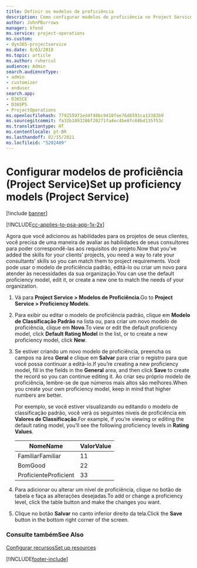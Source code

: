 ```yaml
---
title: Definir os modelos de proficiência
description: Como configurar modelos de proficiência no Project Service
author: JohnPBurrows
manager: kfend
ms.service: project-operations
ms.custom:
- dyn365-projectservice
ms.date: 8/03/2018
ms.topic: article
ms.author: ruhercul
audience: Admin
search.audienceType:
- admin
- customizer
- enduser
search.app:
- D365CE
- D365PS
- ProjectOperations
ms.openlocfilehash: 779255971ed4f48bc9410fee76d6591ca13383b9
ms.sourcegitcommit: fa32b1893286f20271fa4ec4be8fc68bd135f53c
ms.translationtype: HT
ms.contentlocale: pt-BR
ms.lasthandoff: 02/15/2021
ms.locfileid: "5282409"
---
```

# <a name="set-up-proficiency-models-project-service"></a><span data-ttu-id="2dcf1-103">Configurar modelos de proficiência (Project Service)</span><span class="sxs-lookup"><span data-stu-id="2dcf1-103">Set up proficiency models (Project Service)</span></span>

[!include [banner](../includes/psa-now-project-operations.md)]

[!INCLUDE[cc-applies-to-psa-app-1x-2x](../includes/cc-applies-to-psa-app-1x-2x.md)]

<span data-ttu-id="2dcf1-104">Agora que você adicionou as habilidades para os projetos de seus clientes, você precisa de uma maneira de avaliar as habilidades de seus consultores para poder correspondê-las aos requisitos do projeto.</span><span class="sxs-lookup"><span data-stu-id="2dcf1-104">Now that you’ve added the skills for your clients’ projects, you need a way to rate your consultants’ skills so you can match them to project requirements.</span></span> <span data-ttu-id="2dcf1-105">Você pode usar o modelo de proficiência padrão, editá-lo ou criar um novo para atender às necessidades da sua organização.</span><span class="sxs-lookup"><span data-stu-id="2dcf1-105">You can use the default proficiency model, edit it, or create a new one to match the needs of your organization.</span></span>  
  
1.  <span data-ttu-id="2dcf1-106">Vá para **Project Service > Modelos de Proficiência**.</span><span class="sxs-lookup"><span data-stu-id="2dcf1-106">Go to **Project Service > Proficiency Models**.</span></span>  
  
2.  <span data-ttu-id="2dcf1-107">Para exibir ou editar o modelo de proficiência padrão, clique em **Modelo de Classificação Padrão** na lista ou, para criar um novo modelo de proficiência, clique em **Novo**.</span><span class="sxs-lookup"><span data-stu-id="2dcf1-107">To view or edit the default proficiency model, click **Default Rating Model** in the list, or to create a new proficiency model, click **New**.</span></span>  
  
3.  <span data-ttu-id="2dcf1-108">Se estiver criando um novo modelo de proficiência, preencha os campos na área **Geral** e clique em **Salvar** para criar o registro para que você possa continuar a editá-lo.</span><span class="sxs-lookup"><span data-stu-id="2dcf1-108">If you’re creating a new proficiency model, fill in the fields in the **General** area, and then click **Save** to create the record so you can continue editing it.</span></span> <span data-ttu-id="2dcf1-109">Ao criar seu próprio modelo de proficiência, lembre-se de que números mais altos são melhores.</span><span class="sxs-lookup"><span data-stu-id="2dcf1-109">When you create your own proficiency model, keep in mind that higher numbers are better.</span></span>  
  
     <span data-ttu-id="2dcf1-110">Por exemplo, se você estiver visualizando ou editando o modelo de classificação padrão, você verá os seguintes níveis de proficiência em **Valores de Classificação**.</span><span class="sxs-lookup"><span data-stu-id="2dcf1-110">For example, if you’re viewing or editing the default rating model, you’ll see the following proficiency levels in **Rating Values**.</span></span>  
  
    |<span data-ttu-id="2dcf1-111">Nome</span><span class="sxs-lookup"><span data-stu-id="2dcf1-111">Name</span></span>|<span data-ttu-id="2dcf1-112">Valor</span><span class="sxs-lookup"><span data-stu-id="2dcf1-112">Value</span></span>|  
    |----------|-----------|  
    |<span data-ttu-id="2dcf1-113">Familiar</span><span class="sxs-lookup"><span data-stu-id="2dcf1-113">Familiar</span></span>|<span data-ttu-id="2dcf1-114">1</span><span class="sxs-lookup"><span data-stu-id="2dcf1-114">1</span></span>|  
    |<span data-ttu-id="2dcf1-115">Bom</span><span class="sxs-lookup"><span data-stu-id="2dcf1-115">Good</span></span>|<span data-ttu-id="2dcf1-116">2</span><span class="sxs-lookup"><span data-stu-id="2dcf1-116">2</span></span>|  
    |<span data-ttu-id="2dcf1-117">Proficiente</span><span class="sxs-lookup"><span data-stu-id="2dcf1-117">Proficient</span></span>|<span data-ttu-id="2dcf1-118">3</span><span class="sxs-lookup"><span data-stu-id="2dcf1-118">3</span></span>|  
  
4.  <span data-ttu-id="2dcf1-119">Para adicionar ou alterar um nível de proficiência, clique no botão de tabela e faça as alterações desejadas.</span><span class="sxs-lookup"><span data-stu-id="2dcf1-119">To add or change a proficiency level, click the table button and make the changes you want.</span></span>  
  
5.  <span data-ttu-id="2dcf1-120">Clique no botão **Salvar** no canto inferior direito da tela.</span><span class="sxs-lookup"><span data-stu-id="2dcf1-120">Click the **Save** button in the bottom right corner of the screen.</span></span>  
  
### <a name="see-also"></a><span data-ttu-id="2dcf1-121">Consulte também</span><span class="sxs-lookup"><span data-stu-id="2dcf1-121">See Also</span></span>  
 [<span data-ttu-id="2dcf1-122">Configurar recursos</span><span class="sxs-lookup"><span data-stu-id="2dcf1-122">Set up resources</span></span>](../psa/set-up-resources.md)


[!INCLUDE[footer-include](../includes/footer-banner.md)]